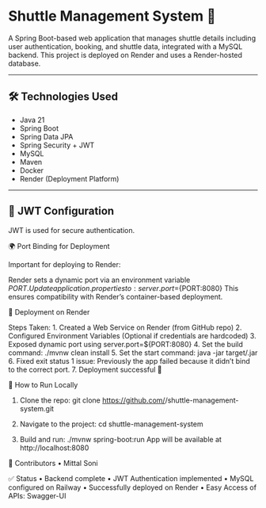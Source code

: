 # Shuttle Management System 🚌

A Spring Boot-based web application that manages shuttle details including user authentication, booking, and shuttle data, integrated with a MySQL backend. This project is deployed on Render and uses a Render-hosted database.

---

## 🛠️ Technologies Used

- Java 21
- Spring Boot
- Spring Data JPA
- Spring Security + JWT
- MySQL
- Maven
- Docker
- Render (Deployment Platform)

---

## 🔐 JWT Configuration

JWT is used for secure authentication.

🌍 Port Binding for Deployment

Important for deploying to Render:

Render sets a dynamic port via an environment variable $PORT. Update application.properties to: server.port=${PORT:8080}
This ensures compatibility with Render’s container-based deployment.

🚀 Deployment on Render

Steps Taken:
	1.	Created a Web Service on Render (from GitHub repo)
	2.	Configured Environment Variables (Optional if credentials are hardcoded)
	3.	Exposed dynamic port using server.port=${PORT:8080}
	4.	Set the build command: ./mvnw clean install
	5.	Set the start command: java -jar target/<your-jar-file>.jar
	6.	Fixed exit status 1 issue: Previously the app failed because it didn’t bind to the correct port.
	7.	Deployment successful 🎉


 📂 How to Run Locally
1.	Clone the repo: git clone https://github.com/<your-username>/shuttle-management-system.git

2.	Navigate to the project: cd shuttle-management-system
3.	Build and run: ./mvnw spring-boot:run
   App will be available at http://localhost:8080

   📌 Contributors
	•	Mittal Soni

 ✅ Status
	•	Backend complete
	•	JWT Authentication implemented
	•	MySQL configured on Railway
	•	Successfully deployed on Render
	•	Easy Access of APIs: Swagger-UI
 
